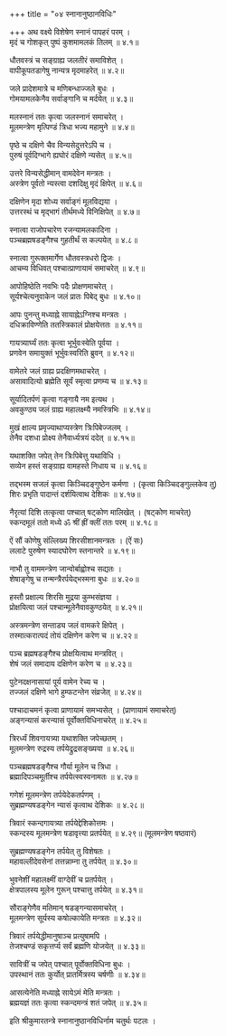 +++
title = "०४ स्नानानुष्ठानविधिः"

+++
अथ वक्ष्ये विशेषेण स्नानं पापहरं परम् ।  
मृदं च गोशकृत् पुष्पं कुशमामलकं तिलम् ॥ ४.१॥  

धौतवस्त्रं च सङ्ग्राह्य जलतीरं समाविशेत् ।  
वापीकूपतडागेषु नान्यत्र मृदमाहरेत् ॥ ४.२॥  

जले प्रादेशमात्रे च मणिबन्धाज्जले बुधः ।  
गोमयामलकेनैव सर्वाङ्गानि च मर्दयेत् ॥ ४.३॥  

मलस्नानं ततः कृत्वा जलस्नानं समाचरेत् ।  
मूलमन्त्रेण मृत्पिण्डं त्रिधा भज्य महामुने ॥ ४.४॥  

पृष्ठे च दक्षिणे चैव विन्यसेदुत्तरेऽपि च ।  
पुरुषं पूर्वदिग्भागे ह्यघोरं दक्षिणे न्यसेत् ॥ ४.५॥  

उत्तरे विन्यसेद्धीमान् वामदेवेन मन्त्रतः ।  
अस्त्रेण पूर्वतो न्यस्त्वा दशदिक्षु मृदं क्षिपेत् ॥ ४.६॥  

दक्षिणेन मृदा शोध्य सर्वाङ्गं मूलविद्यया ।  
उत्तरस्थं च मृद्भागं तीर्थमध्ये विनिक्षिपेत् ॥ ४.७॥  

स्नात्वा राजोपचारेण रजन्यामलकादिना ।  
पञ्चब्रह्मषडङ्गैश्च गुहतीर्थं स कल्पयेत् ॥ ४.८॥  

स्नात्वा गुरूक्तमार्गेण धौतवस्त्रधरो द्विजः ।  
आचम्य विधिवत् पश्चात्प्राणायामं समाचरेत् ॥ ४.९॥  

आपोहिष्ठेति नवभिः पदैः प्रोक्षणमाचरेत् ।  
सूर्यश्चेत्यनुवाकेन जलं प्रातः पिबेद् बुधः ॥ ४.१०॥  

आपः पुनन्तु मध्याह्ने सायाह्नेऽग्निश्च मन्त्रतः ।  
दधिक्राविण्णेति ततस्त्रिकालं प्रोक्षयेत्ततः ॥ ४.११॥  

गायत्र्यार्घ्यं ततः कृत्वा भूर्भुवःस्वेति पूर्वया ।  
प्रणवेन समायुक्तं भूर्भुवःस्वरिति ब्रुवन् ॥ ४.१२॥  

वामेतरे जलं ग्राह्य प्रदक्षिणमथाचरेत् ।  
असावादित्यो ब्रह्मेति सूर्यं स्मृत्वा प्रणम्य च ॥ ४.१३॥  

सूर्यादितर्पणं कृत्वा गङ्गायै नम इत्यथ ।  
अवकुण्ठ्य जलं ग्राह्य महालक्ष्म्यै नमस्त्रिभिः ॥ ४.१४॥  

मुखं क्षाल्य प्रमृज्याथाप्यस्त्रेण त्रिःपिबेज्जलम् ।  
तेनैव दशधा प्रोक्ष्य तेनैवार्ध्यत्रयं ददेत् ॥ ४.१५॥  

यथाशक्ति जपेत् तेन त्रिःपिबेत्तु यथाविधि ।  
सव्येन हस्तं सङ्ग्राह्य वामहस्ते निधाय च ॥ ४.१६॥  

तद्भस्म सजलं कृत्वा किञ्चिदङ्गुष्ठेन कर्मणा । (कृत्वा किञ्चिदङ्गुल्लकेव तु)  
शिरः प्रभृति पादान्तं दर्शयित्वाथ देशिकः ॥ ४.१७॥  

नैरृत्यां दिशि तत्कृत्वा पश्चात् षट्कोण मालिखेत् । (षट्कोण माचरेत्)  
स्कन्दमूलं ततो मध्ये ॐ श्रीं ह्रीं क्लीं ततः परम् ॥ ४.१८॥  

ऐं सौं कोणेषु संल्लिख्य शिरसीशानमन्त्रतः । (ऐं सः)  
ललाटे पुरुषेण स्यादघोरेण स्तनान्तरे ॥ ४.१९॥  

नाभौ तु वाममन्त्रेण जान्वोर्बाह्वोश्च सद्यतः ।  
शेषाङ्गेषु च तन्मन्त्रैरर्पयेद्भस्मना बुधः ॥ ४.२०॥  

हस्तौ प्रक्षाल्य शिरसि मुद्रया कुम्भसंज्ञया ।  
प्रोक्षयित्वा जलं पश्चान्मूलेनैवावकुण्ठयेत् ॥ ४.२१॥  

अस्त्रमन्त्रेण सन्ताड्य जलं वामकरे क्षिपेत् ।  
तस्मात्करात्पदं तोयं दक्षिणेन करेण च ॥ ४.२२॥  

पञ्च ब्रह्मषडङ्गैश्च प्रोक्षयित्वाथ मन्त्रवित् ।  
शेषं जलं समादाय दक्षिणेन करेण च ॥ ४.२३॥  

पुटेनदक्षनासायां पूर्य वामेन रेच्य च ।  
तज्जलं दक्षिणे भागे हुम्फटन्तेन संव्रजेत् ॥ ४.२४॥  

पश्चादाचमनं कृत्वा प्राणायामं समभ्यसेत् । (प्राणायामं समाचरेत्)  
अङ्गन्यासं करन्यासं पूर्वोक्तविधिनाचरेत् ॥ ४.२५॥  

त्रिरर्ध्यं शिवगायत्र्या यथाशक्ति जपेच्छतम् ।  
मूलमन्त्रेण रुद्रस्य तर्पयेद्रुद्रसङ्ख्यया ॥ ४.२६॥  

पञ्चब्रह्मषडङ्गैश्च गौर्या मूलेन च त्रिधा ।  
ब्रह्मादिपञ्चमूर्तीश्च तर्पयेत्स्वस्वनामतः ॥ ४.२७॥  

गणेशं मूलमन्त्रेण तर्पयेदेकतर्पणम् ।  
सुब्रह्मण्यषडङ्गेन न्यासं कृत्वाथ देशिकः ॥ ४.२८॥  

त्रिवारं स्कन्दगायत्र्या तर्पयेद्देशिकोत्तमः ।  
स्कन्दस्य मूलमन्त्रेण षडावृत्त्या प्रतर्पयेत् ॥ ४.२९॥ (मूलमन्त्रेण षष्ठवारं)  

सुब्रह्मण्यषडङ्गेन तर्पयेत् तु विशेषतः ।  
महावल्लीदेवसेनां तत्तन्नाम्ना तु तर्पयेत् ॥ ४.३०॥  

भुवनेशीं महालक्ष्मीं वाग्देवीं च प्रतर्पयेत् ।  
क्षेत्रपालस्य मूलेन गुरून् पश्चात्तु तर्पयेत् ॥ ४.३१॥  

सौराङ्गेणैव मतिमान् षडङ्गन्यासमाचरेत् ।  
मूलमन्त्रेण सूर्यस्य कषोल्कायेति मन्त्रतः ॥ ४.३२॥  

त्रिवारं तर्पयेद्धीमानुषाञ्च प्रत्युषामपि ।  
तेजश्चण्डं सकृत्तर्प्य सर्वं ब्रह्मणि योजयेत् ॥ ४.३३॥  

सावित्रीं च जपेत् पश्चात् पूर्वोक्तविधिना बुधः ।  
उपस्थानं ततः कुर्योत् प्रातर्मित्रस्य चर्षणीः ॥ ४.३४॥  

आसत्येनेति मध्याह्ने सायेऽमं मेति मन्त्रतः ।  
ब्रह्मयज्ञं ततः कृत्वा स्कन्दमन्त्रं शतं जपेत् ॥ ४.३५॥  

इति श्रीकुमारतन्त्रे स्नानानुष्ठानविधिर्नाम चतुर्थः पटलः ।  